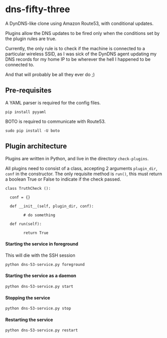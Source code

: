 dns-fifty-three
===============

A DynDNS-like clone using Amazon Route53, with conditional updates.

Plugins allow the DNS updates to be fired only when the conditions set by the plugin rules are true.

Currently, the only rule is to check if the machine is connected to a particular wireless SSID, as I was sick of the DynDNS agent updating my DNS records for my home IP to be wherever the hell I happened to be connected to.

And that will probably be all they ever do ;)

Pre-requisites
-------------

A YAML parser is required for the config files.

`pip install pyyaml`

BOTO is required to communicate with Route53.

`sudo pip install -U boto`

Plugin architecture
-------------------

Plugins are written in Python, and live in the directory `check-plugins`.

All plugins need to consist of a class, accepting 2 arguments `plugin_dir`, `conf` in the constructor. The only requisite method is `run()`, this must return a boolean True or False to indicate if the check passed.

    class TruthCheck ():
    
      conf = {}
    
      def __init__(self, plugin_dir, conf):
    
            # do something
    
      def run(self):
    
            return True

#### Starting the service in foreground

This will die with the SSH session

`python dns-53-service.py foreground`

#### Starting the service as a daemon

`python dns-53-service.py start`

#### Stopping the service

`python dns-53-service.py stop`

#### Restarting the service

`python dns-53-service.py restart`
